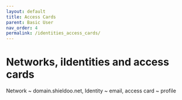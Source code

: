 ```yaml
---
layout: default
title: Access Cards
parent: Basic User
nav_order: 4
permalink: /identities_access_cards/
---
```


# Networks, iIdentities and access cards
Network ~ domain.shieldoo.net, Identity ~ email, access card ~ profile